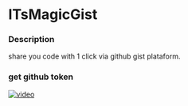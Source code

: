 # ITsMagicGist

### Description

share you code with 1 click via github gist plataform.

### get github token

[![video](https://img.youtube.com/vi/H_uyu9pzUE0/hqdefault.jpg)](https://youtu.be/H_uyu9pzUE0)
